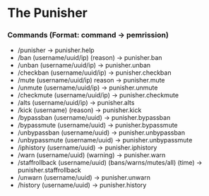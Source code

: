 # The Punisher

### Commands (Format: command -> pemrission)
- /punisher -> punisher.help
- /ban (username/uuid/ip) (reason) -> punisher.ban
- /unban (username/uuid/ip) -> punisher.unban
- /checkban (username/uuid/ip) -> punisher.checkban
- /mute (username/uuid/ip) reason -> punisher.mute
- /unmute (username/uuid/ip) -> punisher.unmute
- /checkmute (username/uuid/ip) -> punisher.checkmute
- /alts (username/uuid/ip) -> punisher.alts
- /kick (username) (reason) -> punisher.kick
- /bypassban (username/uuid) -> punisher.bypassban
- /bypassmute (username/uuid) -> punisher.bypassmute
- /unbypassban (username/uuid) -> punisher.unbypassban
- /unbypassmute (username/uuid) -> punisher.unbypassmute
- /iphistory (username/uuid) -> punisher.iphistory
- /warn (username/uuid) (warning) -> punisher.warn
- /staffrollback (username/uuid) (bans/warns/mutes/all) (time) -> punisher.staffrollback
- /unwarn (username/uuid) -> punisher.unwarn
- /history (username/uuid) -> punisher.history